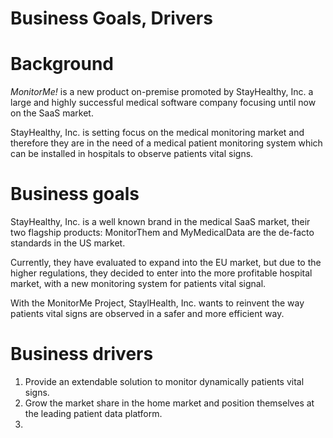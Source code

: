 # Business Goals, Drivers

# Background

*MonitorMe!* is a new product on-premise promoted by StayHealthy, Inc. a large and highly successful medical software company focusing until now on the SaaS market.

StayHealthy, Inc. is setting focus on the medical monitoring market and therefore they are in the need of a medical patient monitoring system which can be installed in hospitals to observe patients vital signs. 

# Business goals

StayHealthy, Inc. is a well known brand in the medical SaaS market, their two flagship products: MonitorThem and MyMedicalData are the de-facto standards in the US market.

Currently, they have evaluated to expand into the EU market, but due to the higher regulations, they decided to enter into the more profitable hospital market, with a new monitoring system for patients vital signal. 

With the MonitorMe Project, StaylHealth, Inc. wants to reinvent the way patients vital signs are observed in a safer and more efficient way. 

# Business drivers

1. Provide an extendable solution to monitor dynamically patients vital signs.
2. Grow the market share in the home market and position themselves at the leading patient data platform.
3. 
